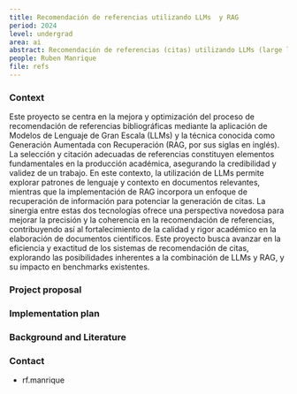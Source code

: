 ```yaml
---
title: Recomendación de referencias utilizando LLMs  y RAG 
period: 2024
level: undergrad
area: ai
abstract: Recomendación de referencias (citas) utilizando LLMs (large language models) y RAG (retrieval augmented generatio) 
people: Ruben Manrique
file: refs
---
```


### Context

Este proyecto se centra en la mejora y optimización del proceso de recomendación de referencias bibliográficas mediante la aplicación de Modelos de Lenguaje de Gran Escala (LLMs) y la técnica conocida como Generación Aumentada con Recuperación (RAG, por sus siglas en inglés). La selección y citación adecuadas de referencias constituyen elementos fundamentales en la producción académica, asegurando la credibilidad y validez de un trabajo. En este contexto, la utilización de LLMs permite explorar patrones de lenguaje y contexto en documentos relevantes, mientras que la implementación de RAG incorpora un enfoque de recuperación de información para potenciar la generación de citas. La sinergia entre estas dos tecnologías ofrece una perspectiva novedosa para mejorar la precisión y la coherencia en la recomendación de referencias, contribuyendo así al fortalecimiento de la calidad y rigor académico en la elaboración de documentos científicos. Este proyecto busca avanzar en la eficiencia y exactitud de los sistemas de recomendación de citas, explorando las posibilidades inherentes a la combinación de LLMs y RAG, y su impacto en benchmarks existentes.

### Project proposal

### Implementation plan

### Background and Literature

### Contact

- rf.manrique
